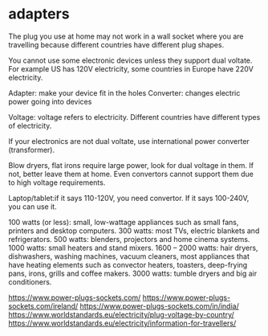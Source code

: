 # adapters
The plug you use at home may not work in a wall socket where you are travelling because different countries have different plug shapes.

You cannot use some electronic devices unless they support dual voltate. For example US has 120V electricity, some countries in Europe have 220V electricity.

Adapter: make your device fit in the holes
Converter: changes electric power going into devices

Voltage: voltage refers to electricity. Different countries have different types of electricity.

If your electronics are not dual voltate, use international power converter (transformer).

Blow dryers, flat irons require large power, look for dual voltage in them. If not, better leave them at home. Even convertors cannot support them due to high voltage requirements.

Laptop/tablet:if it says 110-120V, you need convertor. If it says 100-240V, you can use it.


100 watts (or less): small, low-wattage appliances such as small fans, printers and desktop computers.
300 watts: most TVs, electric blankets and refrigerators.
500 watts: blenders, projectors and home cinema systems.
1000 watts: small heaters and stand mixers.
1600 – 2000 watts: hair dryers, dishwashers, washing machines, vacuum cleaners, most appliances that have heating elements such as convector heaters, toasters, deep-frying pans, irons, grills and coffee makers.
3000 watts: tumble dryers and big air conditioners.

https://www.power-plugs-sockets.com/
https://www.power-plugs-sockets.com/ireland/
https://www.power-plugs-sockets.com/in/india/
https://www.worldstandards.eu/electricity/plug-voltage-by-country/
https://www.worldstandards.eu/electricity/information-for-travellers/

